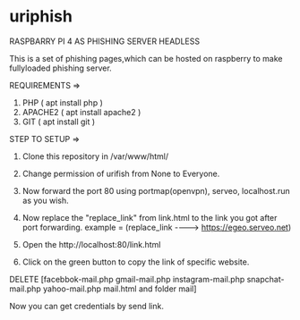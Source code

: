 # uriphish
RASPBARRY PI 4 AS PHISHING SERVER HEADLESS

This is a set of phishing pages,which can be hosted on raspberry to make fullyloaded phishing server.

REQUIREMENTS =>

1) PHP     ( apt install php )
2) APACHE2 ( apt install apache2 )
3) GIT     ( apt install git )

STEP TO SETUP =>

1) Clone this repository in /var/www/html/
2) Change permission of urifish from None to Everyone.
3) Now forward the port 80 using portmap(openvpn), serveo, localhost.run as you wish.
4) Now replace the "replace_link" from link.html to the link you got after port forwarding.
example = (replace_link ----> https://egeo.serveo.net)

4) Open the http://localhost:80/link.html

5) Click on the green button to copy the link of specific website.

DELETE [facebbok-mail.php gmail-mail.php instagram-mail.php snapchat-mail.php yahoo-mail.php mail.html and folder mail]

Now you can get credentials by send link.
